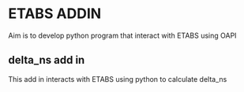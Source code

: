 # ETABS ADDIN
Aim is to develop python program that interact with ETABS using OAPI
## delta_ns add in
This add in interacts with ETABS using python to calculate delta_ns
